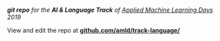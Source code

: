 ***git repo** for the **AI & Language Track** of [Applied Machine Learning Days](https://www.appliedmldays.org/) 2019*

View and edit the repo at [**github.com/amld/track-language/**](https://github.com/amld/track-language/)
